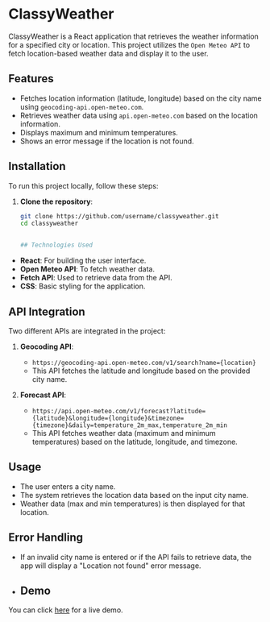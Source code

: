 # ClassyWeather

ClassyWeather is a React application that retrieves the weather information for a specified city or location. This project utilizes the `Open Meteo API` to fetch location-based weather data and display it to the user.

## Features

- Fetches location information (latitude, longitude) based on the city name using `geocoding-api.open-meteo.com`.
- Retrieves weather data using `api.open-meteo.com` based on the location information.
- Displays maximum and minimum temperatures.
- Shows an error message if the location is not found.

## Installation

To run this project locally, follow these steps:

1. **Clone the repository**:
   ```bash
   git clone https://github.com/username/classyweather.git
   cd classyweather


   ## Technologies Used

- **React**: For building the user interface.
- **Open Meteo API**: To fetch weather data.
- **Fetch API**: Used to retrieve data from the API.
- **CSS**: Basic styling for the application.

## API Integration

Two different APIs are integrated in the project:

1. **Geocoding API**:
   - `https://geocoding-api.open-meteo.com/v1/search?name={location}`
   - This API fetches the latitude and longitude based on the provided city name.

2. **Forecast API**:
   - `https://api.open-meteo.com/v1/forecast?latitude={latitude}&longitude={longitude}&timezone={timezone}&daily=temperature_2m_max,temperature_2m_min`
   - This API fetches weather data (maximum and minimum temperatures) based on the latitude, longitude, and timezone.

## Usage

- The user enters a city name.
- The system retrieves the location data based on the input city name.
- Weather data (max and min temperatures) is then displayed for that location.

## Error Handling

- If an invalid city name is entered or if the API fails to retrieve data, the app will display a "Location not found" error message.

- ## Demo

You can click [here](https://classy-weather.netlify.app/) for a live demo.

